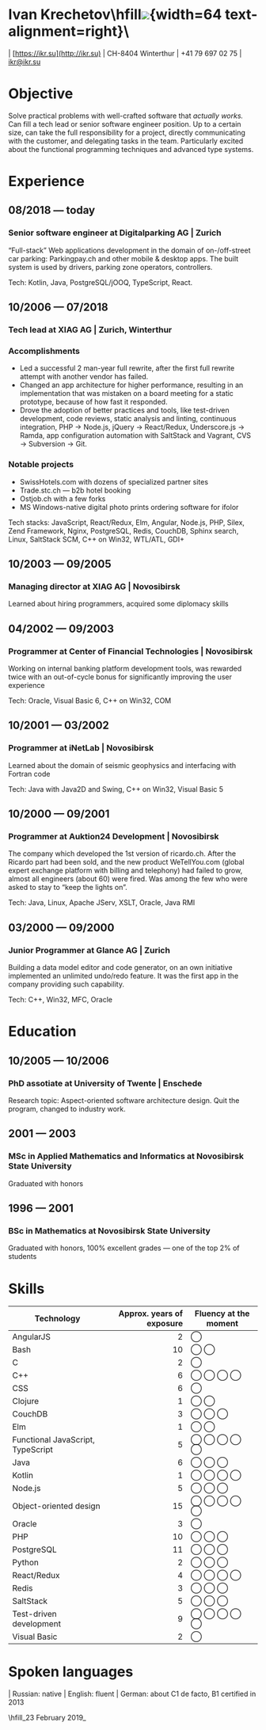 # Ivan Krechetov\hfill![](https://pbs.twimg.com/profile_images/898522710682292224/ZKJzBXkU_400x400.jpg){width=64 text-alignment=right}\

| [https://ikr.su](http://ikr.su)
| CH-8404 Winterthur
| +41 79 697 02 75
| [ikr@ikr.su](mailto:ikr@ikr.su)

# Objective

Solve practical problems with well-crafted software that _actually works._ Can fill a tech lead or senior software engineer position. Up to a certain size, can take the full responsibility for a project, directly communicating with the customer, and delegating tasks in the team. Particularly excited about the functional programming techniques and advanced type systems.

# Experience

## 08/2018 — today

### Senior software engineer at Digitalparking AG | Zurich

“Full-stack” Web applications development in the domain of on-/off-street car parking: Parkingpay.ch and other mobile & desktop apps. The built system is used by drivers, parking zone operators, controllers.

Tech: Kotlin, Java, PostgreSQL/jOOQ, TypeScript, React.

## 10/2006 — 07/2018

### Tech lead at XIAG AG | Zurich, Winterthur

### Accomplishments

* Led a successful 2 man-year full rewrite, after the first full rewrite attempt with another vendor has failed.
* Changed an app architecture for higher performance, resulting in an implementation that was mistaken on a board meeting for a static prototype, because of how fast it responded.
* Drove the adoption of better practices and tools, like test-driven development, code reviews, static analysis and linting, continuous integration, PHP → Node.js, jQuery → React/Redux, Underscore.js → Ramda, app configuration automation with SaltStack and Vagrant, CVS → Subversion → Git.

### Notable projects

* SwissHotels.com with dozens of specialized partner sites
* Trade.stc.ch — b2b hotel booking
* Ostjob.ch with a few forks
* MS Windows-native digital photo prints ordering software for ifolor

Tech stacks: JavaScript, React/Redux, Elm, Angular, Node.js, PHP, Silex, Zend Framework, Nginx, PostgreSQL, Redis, CouchDB, Sphinx search, Linux, SaltStack SCM, C++ on Win32, WTL/ATL, GDI+

## 10/2003 — 09/2005

### Managing director at XIAG AG | Novosibirsk

Learned about hiring programmers, acquired some diplomacy skills

## 04/2002 — 09/2003

### Programmer at Center of Financial Technologies | Novosibirsk

Working on internal banking platform development tools, was rewarded twice with an out-of-cycle bonus for significantly improving the user experience

Tech: Oracle, Visual Basic 6, C++ on Win32, COM

## 10/2001 — 03/2002

### Programmer at iNetLab | Novosibirsk

Learned about the domain of seismic geophysics and interfacing with Fortran code

Tech: Java with Java2D and Swing, C++ on Win32, Visual Basic 5

## 10/2000 — 09/2001

### Programmer at Auktion24 Development | Novosibirsk

The company which developed the 1st version of ricardo.ch. After the Ricardo part had been sold, and the new product WeTellYou.com (global expert exchange platform with billing and telephony) had failed to grow, almost all engineers (about 60) were fired. Was among the few who were asked to stay to “keep the lights on”.

Tech: Java, Linux, Apache JServ, XSLT, Oracle, Java RMI

## 03/2000 — 09/2000

### Junior Programmer at Glance AG | Zurich

Building a data model editor and code generator, on an own initiative implemented an unlimited undo/redo feature. It was the first app in the company providing such capability.

Tech: C++, Win32, MFC, Oracle

# Education

## 10/2005 — 10/2006

### PhD assotiate at University of Twente | Enschede

Research topic: Aspect-oriented software architecture design. Quit the program, changed to industry work.

## 2001 — 2003

### MSc in Applied Mathematics and Informatics at Novosibirsk State University

Graduated with honors

## 1996 — 2001

### BSc in Mathematics at Novosibirsk State University

Graduated with honors, 100% excellent grades — one of the top 2% of students

# Skills

Technology | Approx. years of exposure | Fluency at the moment
--- | ---: | ---
AngularJS | 2 | ◯
Bash | 10 | ◯ ◯
C | 2 | ◯
C++ | 6 | ◯ ◯ ◯ ◯
CSS | 6 | ◯
Clojure | 1 | ◯ ◯
CouchDB | 3 | ◯ ◯ ◯
Elm | 1 | ◯ ◯
Functional JavaScript, TypeScript | 5 | ◯ ◯ ◯ ◯ ◯
Java | 6 | ◯ ◯ ◯
Kotlin | 1 | ◯ ◯ ◯ ◯
Node.js | 5 | ◯ ◯ ◯
Object-oriented design | 15 | ◯ ◯ ◯ ◯ ◯
Oracle | 3  | ◯
PHP | 10 | ◯ ◯ ◯
PostgreSQL | 11 | ◯ ◯ ◯
Python | 2 | ◯ ◯ ◯
React/Redux | 4 | ◯ ◯ ◯ ◯
Redis | 3 | ◯ ◯ ◯
SaltStack | 5 | ◯ ◯ ◯
Test-driven development | 9 | ◯ ◯ ◯ ◯ ◯
Visual Basic | 2 | ◯

# Spoken languages

| Russian: native
| English: fluent
| German: about C1 de facto, B1 certified in 2013

\hfill_23 February 2019_

